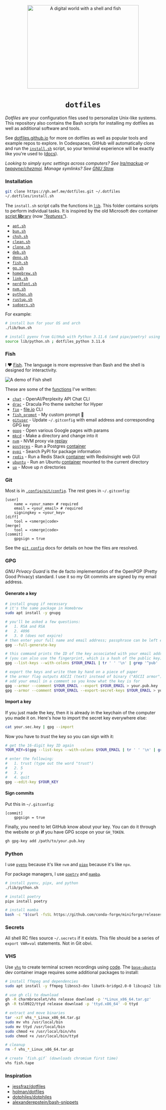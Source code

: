 <div align="center">
  <!-- Illustration of an underwater haven where the sand is etched with bright, neon circuit motifs. Schools of robot-like fish with a metallic luster navigate amidst fluorescent marine plants. A radiant shell opens, standing out as a guiding light for the marine tech realm. -->
  <img src="./dotfiles.jpg" width="360" height="270" alt="A digital world with a shell and fish" />
  <h1><code>dotfiles</code></h1>
</div>

_Dotfiles_ are your configuration files used to personalize Unix-like systems. This repository also contains the Bash scripts for installing my dotfiles as well as additional software and tools.

See [dotfiles.github.io](https://dotfiles.github.io) for more on dotfiles as well as popular tools and example repos to explore. In Codespaces, GitHub will automatically clone and run the [`install.sh`](./install.sh) script, so your terminal experience will be exactly like you're used to ([docs](https://docs.github.com/en/codespaces/customizing-your-codespace/personalizing-github-codespaces-for-your-account#dotfiles)).

_Looking to simply sync settings across computers? See [lra/mackup](https://github.com/lra/mackup) or [twpayne/chezmoi](https://github.com/twpayne/chezmoi). Manage symlinks? See [GNU Stow](https://gnu.org/software/stow)._

### Installation

```sh
git clone https://gh.aef.me/dotfiles.git ~/.dotfiles
~/.dotfiles/install.sh
```

The `install.sh` script calls the functions in [`lib`](./lib/). This folder contains scripts to perform individual tasks. It is inspired by the old Microsoft dev container [script **lib**rary](https://github.com/microsoft/vscode-dev-containers/tree/main/script-library) (now [_"features"_](https://github.com/devcontainers/features)).

  * [`apt.sh`](./lib/apt.sh)
  * [`bun.sh`](./lib/bun.sh)
  * [`chsh.sh`](./lib/chsh.sh)
  * [`clean.sh`](./lib/clean.sh)
  * [`clone.sh`](./lib/clone.sh)
  * [`deb.sh`](./lib/deb.sh)
  * [`deno.sh`](./lib/deno.sh)
  * [`fish.sh`](./lib/fish.sh)
  * [`go.sh`](./lib/go.sh)
  * [`homebrew.sh`](./lib/homebrew.sh)
  * [`link.sh`](./lib/link.sh)
  * [`nerdfont.sh`](./lib/nerdfont.sh)
  * [`nvm.sh`](./lib/nvm.sh)
  * [`python.sh`](./lib/python.sh)
  * [`rustup.sh`](./lib/rustup.sh)
  * [`sudoers.sh`](./lib/sudoers.sh)

For example:

```sh
# install bun for your OS and arch
./lib/bun.sh

# install pyenv from GitHub with Python 3.11.6 (and pipx/poetry) using `source`
source lib/python.sh ; dotfiles_python 3.11.6
```

### Fish

I :heart: [Fish](https://fishshell.com). The language is more expressive than Bash and the shell is designed for interactivity.

![A demo of Fish shell](./fish.gif)

These are some of the [functions](https://fishshell.com/docs/current/tutorial.html#autoloading-functions) I've written:

* [`chat`](https://github.com/adamelliotfields/dotfiles/blob/main/shared/.config/fish/functions/chat.fish) - OpenAI/Perplexity API Chat CLI
* [`drac`](https://github.com/adamelliotfields/dotfiles/blob/main/shared/.config/fish/functions/drac.fish) - Dracula Pro theme switcher for Hyper
* [`fio`](https://github.com/adamelliotfields/dotfiles/blob/main/shared/.config/fish/functions/fio.fish) - [file.io](https://file.io) CLI
* [`fish_prompt`](https://github.com/adamelliotfields/dotfiles/blob/main/shared/.config/fish/functions/fish_prompt.fish) - My custom prompt 🐠
* [`gituser`](https://github.com/adamelliotfields/dotfiles/blob/main/shared/.config/fish/functions/gituser.fish) - Update `~/.gitconfig` with email address and corresponding GPG key
* [`goog`](https://github.com/adamelliotfields/dotfiles/blob/main/shared/.config/fish/functions/goog.fish) - Open various Google pages with params
* [`mkcd`](https://github.com/adamelliotfields/dotfiles/blob/main/shared/.config/fish/functions/mkcd.fish) - Make a directory and change into it
* [`nvm`](https://github.com/adamelliotfields/dotfiles/blob/main/shared/.config/fish/functions/nvm.fish) - NVM proxy via [replay](https://github.com/jorgebucaran/replay.fish)
* [`postgres`](https://github.com/adamelliotfields/dotfiles/blob/main/shared/.config/fish/functions/postgres.fish) - Run a Postgres [container](https://hub.docker.com/_/postgres)
* [`pypi`](https://github.com/adamelliotfields/dotfiles/blob/main/shared/.config/fish/functions/pypi.fish) - Search PyPI for package information
* [`redis`](https://github.com/adamelliotfields/dotfiles/blob/main/shared/.config/fish/functions/redis.fish) - Run a Redis Stack [container](https://hub.docker.com/r/redis/redis-stack) with RedisInsight web GUI
* [`ubuntu`](https://github.com/adamelliotfields/dotfiles/blob/main/shared/.config/fish/functions/ubuntu.fish) - Run an Ubuntu [container](https://github.com/devcontainers/images/tree/main/src/base-ubuntu) mounted to the current directory
* [`up`](https://github.com/adamelliotfields/dotfiles/blob/main/shared/.config/fish/functions/up.fish) - Move up $n$ directories

### Git

Most is in [`.config/git/config`](https://github.com/adamelliotfields/dotfiles/blob/main/shared/.config/git/config). The rest goes in `~/.gitconfig`:

```properties
[user]
	name = <your_name> # required
	email = <your_email> # required
	signingkey = <your_key>
[diff]
	tool = <smerge|code>
[merge]
	tool = <smerge|code>
[commit]
	gpgsign = true
```

See the [`git config`](https://git-scm.com/docs/git-config#FILES) docs for details on how the files are resolved.

### GPG

_GNU Privacy Guard_ is the de facto implementation of the OpenPGP (Pretty Good Privacy) standard. I use it so my Git commits are signed by my email address.

#### Generate a key

```sh
# install gnupg if necessary
# it's the same package in Homebrew
sudo apt install -y gnupg

# you'll be asked a few questions:
#   1. RSA and RSA
#   2. 4096
#   3. 0 (does not expire)
# then enter your full name and email address; passphrase can be left empty
gpg --full-generate-key

# this command prints the ID of the key associated with your email address
# (you can also use the fingerprint, which is a hash of the public key)
gpg --list-keys --with-colons $YOUR_EMAIL | tr ' ' '\n' | grep '^pub' | cut -d':' -f5

# export the keys and write them by hand on a piece of paper
# the armor flag outputs ASCII (text) instead of binary ("ASCII armor")
# add your email in a comment so you know what the key is for
gpg --armor --comment $YOUR_EMAIL --export $YOUR_EMAIL > your.pub.key
gpg --armor --comment $YOUR_EMAIL --export-secret-keys $YOUR_EMAIL > your.sec.key
```

#### Import a key

If you just made the key, then it is already in the keychain of the computer you made it on. Here's how to import the secret key everywhere else:

```sh
cat your.sec.key | gpg --import
```

Now you have to _trust_ the key so you can sign with it:

```sh
# get the 16-digit key ID again
YOUR_KEY=$(gpg --list-keys --with-colons $YOUR_EMAIL | tr ' ' '\n' | grep '^pub' | cut -d':' -f5)

# enter the following:
#   1. trust (type out the word "trust")
#   2. 5
#   3. y
#   4. quit
gpg --edit-key $YOUR_KEY
```

#### Sign commits

Put this in `~/.gitconfig`:

```properties
[commit]
	gpgsign = true
```

Finally, you need to let GitHub know about your key. You can do it through the website or `gh` **if** you have GPG scope on your `GH_TOKEN`.

```sh
gh gpg-key add /path/to/your.pub.key
```

### Python

I use [`pyenv`](https://github.com/pyenv/pyenv) because it's like `nvm` and [`pipx`](https://github.com/pypa/pipx) because it's like `npx`.

For package managers, I use [`poetry`](https://github.com/python-poetry/poetry) and [`mamba`](https://github.com/conda-forge/miniforge).

```sh
# install pyenv, pipx, and python
./lib/python.sh

# install poetry
pipx install poetry

# install mamba
bash -c "$(curl -fsSL https://github.com/conda-forge/miniforge/releases/latest/download/Miniforge3-Linux-x86_64.sh) -b -p $HOME/.miniforge3"
```

### Secrets

All shell RC files source `~/.secrets` if it exists. This file should be a series of `export VAR=val` statements. Not in Git obvi.

### VHS

Use [`vhs`](https://github.com/charmbracelet/vhs) to create terminal screen recordings using [code](./fish.tape). The [`base-ubuntu`](https://github.com/devcontainers/images/tree/main/src/base-ubuntu) dev container image requires some additional packages to install:

```sh
# install ffmpeg and dependencies
sudo apt install -y ffmpeg libnss3-dev libatk-bridge2.0-0 libcups2 libxcomposite-dev libxdamage-dev

# use gh cli to download
gh -R charmbracelet/vhs release download -p '*Linux_x86_64.tar.gz'
gh -R tsl0922/ttyd release download -p 'ttyd.x86_64' -O ttyd

# extract and move binaries
tar -xzf vhs_*_Linux_x86_64.tar.gz
sudo mv vhs /usr/local/bin
sudo mv ttyd /usr/local/bin
sudo chmod +x /usr/local/bin/vhs
sudo chmod +x /usr/local/bin/ttyd

# cleanup
rm -f vhs_*_Linux_x86_64.tar.gz

# create `fish.gif` (downloads chromium first time)
vhs fish.tape
```

### Inspiration

* [jessfraz/dotfiles](https://github.com/jessfraz/dotfiles)
* [holman/dotfiles](https://github.com/holman/dotfiles)
* [dotphiles/dotphiles](https://github.com/dotphiles/dotphiles)
* [alexanderepstein/bash-snippets](https://github.com/alexanderepstein/Bash-Snippets)
